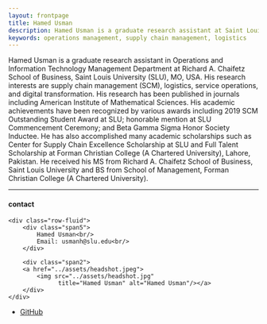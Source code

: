 ```yaml
---
layout: frontpage
title: Hamed Usman
description: Hamed Usman is a graduate research assistant at Saint Louis University, MO, USA. 
keywords: operations management, supply chain management, logistics
---
```


Hamed Usman is a graduate research assistant in Operations and Information Technology Management Department at Richard A. Chaifetz School of Business, Saint Louis University (SLU), MO, USA. His research interests are supply chain management (SCM), logistics, service operations, and digital transformation. His research has been published in journals including American Institute of Mathematical Sciences. His academic achievements have been recognized by various awards including 2019 SCM Outstanding Student Award at SLU; honorable mention at SLU Commencement Ceremony; and Beta Gamma Sigma Honor Society Inductee. He has also accomplished many academic scholarships such as Center for Supply Chain Excellence Scholarship at SLU and Full Talent Scholarship at Forman Christian College (A Chartered University), Lahore, Pakistan. He received his MS from Richard A. Chaifetz School of Business, Saint Louis University and BS from School of Management, Forman Christian College (A Chartered University).

---

<div class="container">
<h4><a name="contact"></a>contact</h4>

    <div class="row-fluid">
        <div class="span5">
            Hamed Usman<br/>
            Email: usmanh@slu.edu<br/>
        </div>

        <div class="span2">
        <a href="../assets/headshot.jpeg">
            <img src="../assets/headshot.jpg"
                  title="Hamed Usman" alt="Hamed Usman"/></a>
        </div>
    </div>
</div>

<div class="navbar">
  <div class="navbar-inner">
      <ul class="nav">
          <li><a href="https://github.com/hamedusman">GitHub</a></li>
      </ul>
  </div>
</div>

